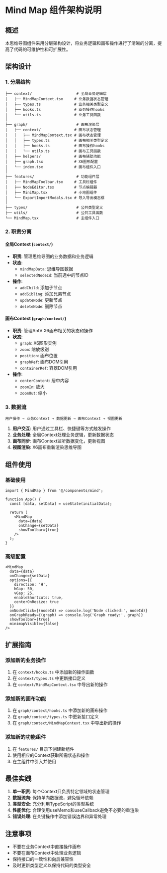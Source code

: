 # Mind Map 组件架构说明

## 概述

本思维导图组件采用分层架构设计，将业务逻辑和画布操作进行了清晰的分离，提高了代码的可维护性和可扩展性。

## 架构设计

### 1. 分层结构

```
├── context/                    # 全局业务逻辑层
│   ├── MindMapContext.tsx     # 业务数据状态管理
│   ├── types.ts               # 业务相关类型定义
│   ├── hooks.ts               # 业务操作hooks
│   └── utils.ts               # 业务工具函数
│
├── graph/                      # 画布渲染层
│   ├── context/               # 画布状态管理
│   │   ├── MindMapContext.tsx # 画布状态管理
│   │   ├── types.ts           # 画布相关类型定义
│   │   ├── hooks.ts           # 画布操作hooks
│   │   └── utils.ts           # 画布工具函数
│   ├── helpers/               # 画布辅助功能
│   ├── graph.tsx              # X6图形配置
│   └── index.tsx              # 画布组件入口
│
├── features/                   # 功能组件层
│   ├── MindMapToolbar.tsx     # 工具栏组件
│   ├── NodeEditor.tsx         # 节点编辑器
│   ├── MiniMap.tsx            # 小地图组件
│   └── ExportImportModals.tsx # 导入导出模态框
│
├── types/                      # 公共类型定义
├── utils/                      # 公共工具函数
└── MindMap.tsx                 # 主组件入口
```

### 2. 职责分离

#### 全局Context (`context/`)
- **职责**: 管理思维导图的业务数据和业务逻辑
- **状态**: 
  - `mindMapData`: 思维导图数据
  - `selectedNodeId`: 当前选中的节点ID
- **操作**: 
  - `addChild`: 添加子节点
  - `addSibling`: 添加兄弟节点
  - `updateNode`: 更新节点
  - `deleteNode`: 删除节点

#### 画布Context (`graph/context/`)
- **职责**: 管理AntV X6画布相关的状态和操作
- **状态**: 
  - `graph`: X6图形实例
  - `zoom`: 缩放级别
  - `position`: 画布位置
  - `graphRef`: 画布DOM引用
  - `containerRef`: 容器DOM引用
- **操作**: 
  - `centerContent`: 居中内容
  - `zoomIn`: 放大
  - `zoomOut`: 缩小

### 3. 数据流

```
用户操作 → 业务Context → 数据更新 → 画布Context → 视图更新
```

1. **用户交互**: 用户通过工具栏、快捷键等方式触发操作
2. **业务处理**: 全局Context处理业务逻辑，更新数据状态
3. **画布同步**: 画布Context监听数据变化，更新视图
4. **视图渲染**: X6画布重新渲染思维导图

## 组件使用

### 基础使用

```tsx
import { MindMap } from '@/components/mind';

function App() {
  const [data, setData] = useState(initialData);

  return (
    <MindMap
      data={data}
      onChange={setData}
      showToolbar={true}
    />
  );
}
```

### 高级配置

```tsx
<MindMap
  data={data}
  onChange={setData}
  options={{
    direction: 'H',
    hGap: 50,
    vGap: 25,
    enableShortcuts: true,
    centerOnResize: true
  }}
  onNodeClick={(nodeId) => console.log('Node clicked:', nodeId)}
  onGraphReady={(graph) => console.log('Graph ready:', graph)}
  showToolbar={true}
  minimapVisible={false}
/>
```

## 扩展指南

### 添加新的业务操作

1. 在 `context/hooks.ts` 中添加新的操作函数
2. 在 `context/types.ts` 中更新接口定义
3. 在 `context/MindMapContext.tsx` 中导出新的操作

### 添加新的画布功能

1. 在 `graph/context/hooks.ts` 中添加新的画布操作
2. 在 `graph/context/types.ts` 中更新接口定义
3. 在 `graph/context/MindMapContext.tsx` 中导出新的操作

### 添加新的功能组件

1. 在 `features/` 目录下创建新组件
2. 使用相应的Context获取所需状态和操作
3. 在主组件中引入并使用

## 最佳实践

1. **单一职责**: 每个Context只负责特定领域的状态管理
2. **数据流向**: 保持单向数据流，避免循环依赖
3. **类型安全**: 充分利用TypeScript的类型系统
4. **性能优化**: 合理使用useMemo和useCallback避免不必要的重渲染
5. **错误处理**: 在关键操作中添加错误边界和异常处理

## 注意事项

- 不要在业务Context中直接操作画布
- 不要在画布Context中处理业务逻辑
- 保持接口的一致性和向后兼容性
- 及时更新类型定义以保持代码的类型安全